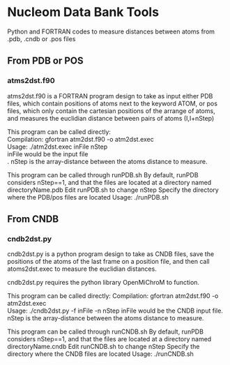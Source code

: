 # Nucleom Data Bank Tools
 Python and FORTRAN codes to measure distances between atoms from .pdb, .cndb
or .pos files


## From PDB or POS
### atms2dst.f90
atms2dst.f90 is a FORTRAN program design to take as input either PDB files,
which contain positions of atoms next to the keyword ATOM, or pos files, which
only contain the cartesian positions of the arrange of atoms, and measures the
euclidian distance between pairs of atoms (I,I+nStep)

This program can be called directly:<br>
Compilation: gfortran atm2dst.f90 -o atm2dst.exec<br>
Usage: ./atm2dst.exec inFile nStep<br>
        inFile would be the input file<br>.
        nStep is the array-distance between the atoms distance to measure.<br>

This program can be called through runPDB.sh
By default, runPDB considers nStep==1, and that the files are located at a
directory named directoryName.pdb
Edit runPDB.sh to change nStep
Specify the directory where the PDB/pos files are located
Usage: ./runPDB.sh


## From CNDB 
### cndb2dst.py
cndb2dst.py is a python program design to take as CNDB files, save the
positions of the atoms of the last frame on a position file, and then call
atoms2dst.exec to measure the euclidian distances.

cndb2dst.py requires the python library OpenMiChroM to function.

This program can be called directly:
Compilation: gfortran atm2dst.f90 -o atm2dst.exec     
Usage: ./cndb2dst.py -f inFile -n nStep
        inFile would be the CNDB input file.
        nStep is the array-distance between the atoms distance to measure.

This program can be called through runCNDB.sh
By default, runPDB considers nStep==1, and that the files are located at a
directory named directoryName.cndb
Edit runCNDB.sh to change nStep
Specify the directory where the CNDB files are located
Usage: ./runCNDB.sh

